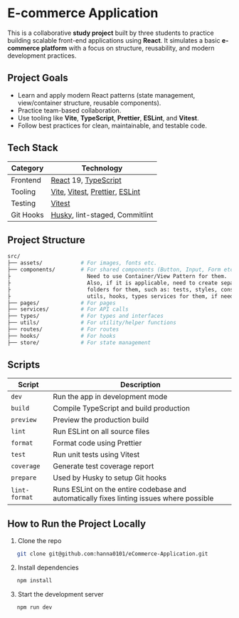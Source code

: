 # E-commerce Application

This is a collaborative **study project** built by three students to practice building scalable front-end applications using **React**. It simulates a basic **e-commerce platform** with a focus on structure, reusability, and modern development practices.

## Project Goals

- Learn and apply modern React patterns (state management, view/container structure, reusable components).
- Practice team-based collaboration.
- Use tooling like **Vite**, **TypeScript**, **Prettier**, **ESLint**, and **Vitest**.
- Follow best practices for clean, maintainable, and testable code.

## Tech Stack

| Category  | Technology                                                                                                                  |
| --------- | --------------------------------------------------------------------------------------------------------------------------- |
| Frontend  | [React](https://react.dev/) 19, [TypeScript](https://www.typescriptlang.org/)                                               |
| Tooling   | [Vite](https://vitejs.dev/), [Vitest](https://vitest.dev/), [Prettier](https://prettier.io/), [ESLint](https://eslint.org/) |
| Testing   | [Vitest](https://vitest.dev/)                                                                                               |
| Git Hooks | [Husky](https://typicode.github.io/husky/), lint-staged, Commitlint                                                         |

## Project Structure

```graphql
src/
├── assets/            # For images, fonts etc.
├── components/        # For shared components (Button, Input, Form etc.).
├                        Need to use Container/View Pattern for them.
├                        Also, if it is applicable, need to create separate
├                        folders for them, such as: tests, styles, constants,
├                        utils, hooks, types services for them, if needed.
├── pages/             # For pages
├── services/          # For API calls
├── types/             # For types and interfaces
├── utils/             # For utility/helper functions
├── routes/            # For routes
├── hooks/             # For hooks
├── store/             # For state management
```

## Scripts

| Script        | Description                                                                              |
| ------------- | ---------------------------------------------------------------------------------------- |
| `dev`         | Run the app in development mode                                                          |
| `build`       | Compile TypeScript and build production                                                  |
| `preview`     | Preview the production build                                                             |
| `lint`        | Run ESLint on all source files                                                           |
| `format`      | Format code using Prettier                                                               |
| `test`        | Run unit tests using Vitest                                                              |
| `coverage`    | Generate test coverage report                                                            |
| `prepare`     | Used by Husky to setup Git hooks                                                         |
| `lint-format` | Runs ESLint on the entire codebase and automatically fixes linting issues where possible |

## How to Run the Project Locally

1. Clone the repo

```bash
   git clone git@github.com:hanna0101/eCommerce-Application.git

```

2. Install dependencies

```bash
   npm install
```

3. Start the development server

```bash
   npm run dev
```
